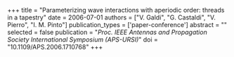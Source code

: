 +++
title = "Parameterizing wave interactions with aperiodic order: threads in a tapestry"
date = 2006-07-01
authors = ["V. Galdi", "G. Castaldi", "V. Pierro", "I. M. Pinto"]
publication_types = ['paper-conference']
abstract = ""
selected = false
publication = "*Proc. IEEE Antennas and Propagation Society International Symposium (APS-URSI)*"
doi = "10.1109/APS.2006.1710768"
+++

